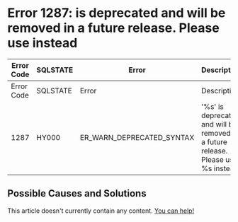 
# Error 1287: is deprecated and will be removed in a future release. Please use instead


| Error Code | SQLSTATE | Error | Description |
| --- | --- | --- | --- |
| Error Code | SQLSTATE | Error | Description |
| 1287 | HY000 | ER_WARN_DEPRECATED_SYNTAX | '%s' is deprecated and will be removed in a future release. Please use %s instead |




## Possible Causes and Solutions


This article doesn't currently contain any content. [You can help!](/en/writing-and-editing-knowledge-base-articles/)

